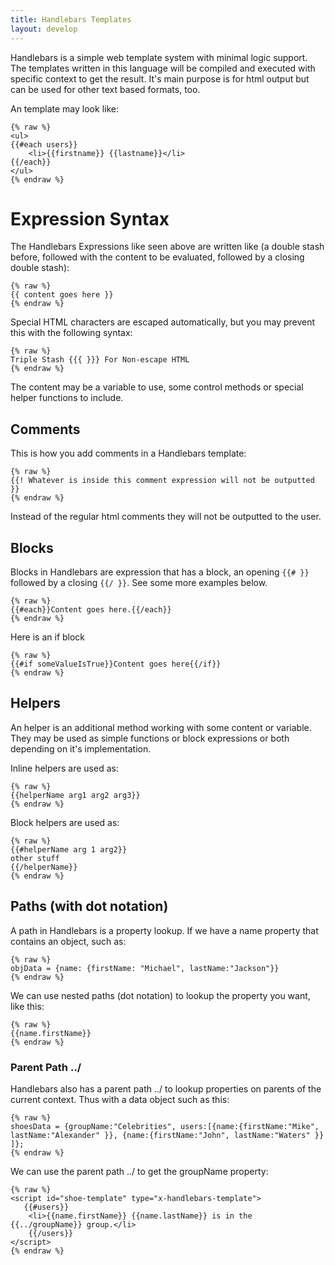 ```yaml
---
title: Handlebars Templates
layout: develop
---
```


Handlebars is a simple web template system with minimal logic support. The
templates written in this language will be compiled and executed with specific
context to get the result. It's main purpose is for html output but can be used
for other text based formats, too.

An template may look like:

    {% raw %}
    <ul>  
    {{#each users}}
        <li>{{firstname}} {{lastname}}</li>      
    {{/each}}
    </ul>
    {% endraw %}
    

Expression Syntax
===================================================================
The Handlebars Expressions like seen above are written like (a double stash before,
followed with the content to be evaluated, followed by a closing double stash): 

    {% raw %}
    {{ content goes here }}
    {% endraw %}

Special HTML characters are escaped automatically, but you may prevent this
with the following syntax:

    {% raw %}
    Triple Stash {{{ }}} For Non-escape HTML
    {% endraw %}

The content may be a variable to use, some control methods or special helper
functions to include.

Comments
-------------------------------------------------------------------
This is how you add comments in a Handlebars template:

    {% raw %}
    {{! Whatever is inside this comment expression will not be outputted  }}
    {% endraw %}

Instead of the regular html comments they will not be outputted to the user.

Blocks
-------------------------------------------------------------------
Blocks in Handlebars are expression that has a block, an opening `{{# }}`
followed by a closing `{{/ }}`. See some more examples below.

    {% raw %}
    {{#each}}Content goes here.{{/each}}
    {% endraw %}

Here is an if block

    {% raw %}
    {{#if someValueIsTrue}}Content goes here{{/if}}
    {% endraw %}

Helpers
--------------------------------------------------------------------
An helper is an additional method working with some content or variable. They
may be used as simple functions or block expressions or both depending on it's
implementation.

Inline helpers are used as:

    {% raw %}
    {{helperName arg1 arg2 arg3}}
    {% endraw %}

Block helpers are used as:

    {% raw %}
    {{#helperName arg 1 arg2}}
    other stuff
    {{/helperName}}
    {% endraw %}

Paths (with dot notation)
--------------------------------------------------------------------
A path in Handlebars is a property lookup. If we have a name property that
contains an object, such as:

    {% raw %}
    objData = {name: {firstName: "Michael", lastName:"Jackson"}}
    {% endraw %}

We can use nested paths (dot notation) to lookup the property you want, like this:

    {% raw %}
    {{name.firstName}}
    {% endraw %}

### Parent Path ../
Handlebars also has a parent path ../ to lookup properties on parents of the
current context. Thus with a data object such as this:

    {% raw %}
    shoesData = {groupName:"Celebrities", users:[{name:{firstName:"Mike", lastName:"Alexander" }}, {name:{firstName:"John", lastName:"Waters" }} ]};
    {% endraw %}

We can use the parent path ../ to get the groupName property:

    {% raw %}
    ​<script id="shoe-template" type="x-handlebars-template">​
       {{#users}}​
        <li>{{name.firstName}} {{name.lastName}} is in the {{../groupName}} group.</li>​
        {{/users}}
    ​</script>
    {% endraw %}
